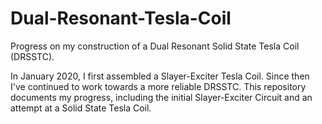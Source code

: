 # Dual-Resonant-Tesla-Coil

Progress on my construction of a Dual Resonant Solid State Tesla Coil (DRSSTC).

In January 2020, I first assembled a Slayer-Exciter Tesla Coil. Since then I've continued to work towards a more reliable DRSSTC. This repository documents my progress, including the initial Slayer-Exciter Circuit and an attempt at a Solid State Tesla Coil.
